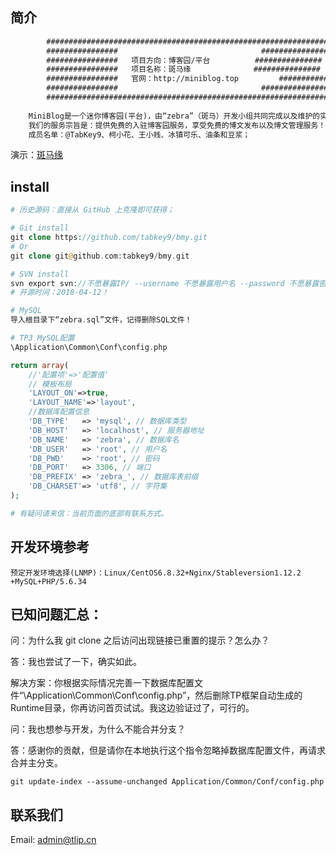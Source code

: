 ## 简介

```html
        #######################################################################
        ################                           		###############
        ################   项目方向：博客园/平台   		###############
        ################   项目名称：斑马缘        		 ###############
        ################   官网：http://miniblog.top 	      ##################
        ################                          		###############
        #######################################################################
        
	MiniBlog是一个迷你博客园(平台)，由“zebra”（斑马）开发小组共同完成以及维护的实例项目。
	我们的服务宗旨是：提供免费的入驻博客园服务，享受免费的博文发布以及博文管理服务！MiniBlog欢迎您的入驻！
	成员名单：@TabKey9、柯小花、王小贱、冰镇可乐、油条和豆浆；
```
演示：[斑马缘](https://miniblog.top)



## install
```php
# 历史源码：直接从 GitHub 上克隆即可获得；

# Git install 
git clone https://github.com/tabkey9/bmy.git
# Or
git clone git@github.com:tabkey9/bmy.git

# SVN install
svn export svn://不愿暴露IP/ --username 不愿暴露用户名 --password 不愿暴露密码 --no-auth-cache  --force
# 开源时间：2018-04-12！

# MySQL 
导入根目录下“zebra.sql”文件，记得删除SQL文件！

# TP3 MySQL配置
\Application\Common\Conf\config.php

return array(
	//'配置项'=>'配置值'
	// 模板布局
	'LAYOUT_ON'=>true,
	'LAYOUT_NAME'=>'layout',
	//数据库配置信息
	'DB_TYPE'   => 'mysql', // 数据库类型
	'DB_HOST'   => 'localhost', // 服务器地址
	'DB_NAME'   => 'zebra', // 数据库名
	'DB_USER'   => 'root', // 用户名
	'DB_PWD'    => 'root', // 密码
	'DB_PORT'   => 3306, // 端口
	'DB_PREFIX' => 'zebra_', // 数据库表前缀 
	'DB_CHARSET'=> 'utf8', // 字符集
);

# 有疑问请来信：当前页面的底部有联系方式。
```



## 开发环境参考

`预定开发环境选择(LNMP)：Linux/CentOS6.8.32+Nginx/Stableversion1.12.2 +MySQL+PHP/5.6.34`

## 已知问题汇总：
问：为什么我 git clone 之后访问出现链接已重置的提示？怎么办？

答：我也尝试了一下，确实如此。

解决方案：你根据实际情况完善一下数据库配置文件“\Application\Common\Conf\config.php”，然后删除TP框架自动生成的Runtime目录，你再访问首页试试。我这边验证过了，可行的。

问：我也想参与开发，为什么不能合并分支？

答：感谢你的贡献，但是请你在本地执行这个指令忽略掉数据库配置文件，再请求合并主分支。

```
git update-index --assume-unchanged Application/Common/Conf/config.php
```

## 联系我们

Email: admin@tlip.cn
